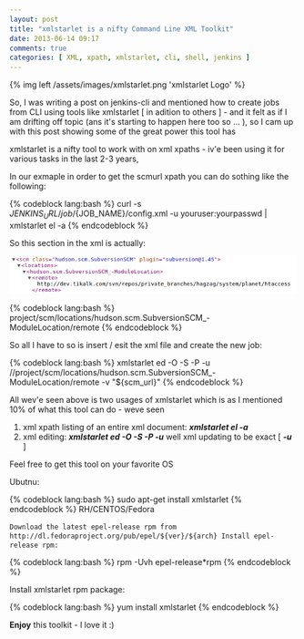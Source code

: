 ```yaml
---
layout: post
title: "xmlstarlet is a nifty Command Line XML Toolkit"
date: 2013-06-14 09:17
comments: true
categories: [ XML, xpath, xmlstarlet, cli, shell, jenkins ]
---
```

{% img left /assets/images/xmlstarlet.png 'xmlstarlet Logo' %}

So, I was writing a post on jenkins-cli and mentioned how to create jobs from CLI using tools like xmlstarlet [ in adition to others ] - and it felt as if I am drifting off topic (ans it&#39;s starting to happen here too so ... ), so I cam up with this post showing some of the great power this tool has

xmlstarlet is a nifty tool to work with on xml xpaths - iv&#39;e been using it for various tasks in the last 2-3 years,

In our exmaple in order to get the scmurl xpath you can do sothing like the following:

{% codeblock lang:bash %}
curl -s ${JENKINS_URL}/job/${JOB_NAME}/config.xml -u youruser:yourpasswd | xmlstarlet el -a
{% endcodeblock %}

So this section in the xml is actually:

![scm url in config.xml](/assets/images/in_job_config_xml.png)

{% codeblock lang:bash %}
project/scm/locations/hudson.scm.SubversionSCM_-ModuleLocation/remote
{% endcodeblock %}

So all I have to so is insert / esit the xml file and create the new job:

{% codeblock lang:bash %}
xmlstarlet ed -O -S -P -u //project/scm/locations/hudson.scm.SubversionSCM_-ModuleLocation/remote -v &quot;${scm_url}&quot;
{% endcodeblock %}

All wev&#39;e seen above is two usages of xmlstarlet which is as I mentioned 10% of what this tool can do - weve seen&nbsp;

1.  xml xpath listing of an entire xml document: _**xmlstarlet el -a**_
2.  xml editing: _**xmlstarlet ed -O -S -P -u**_ well xml updating to be exact [ _**-u**_ ]

Feel free to get this tool on your favorite OS

Ubutnu:

{% codeblock lang:bash %}
sudo apt-get install xmlstarlet
{% endcodeblock %}
RH/CENTOS/Fedora

	Download the latest epel-release rpm from http://dl.fedoraproject.org/pub/epel/${ver}/${arch} Install epel-release rpm:

{% codeblock lang:bash %}
rpm -Uvh epel-release*rpm
{% endcodeblock %}

Install xmlstarlet rpm package:

{% codeblock lang:bash %}
yum install xmlstarlet
{% endcodeblock %}

**Enjoy** this toolkit - I love it :)